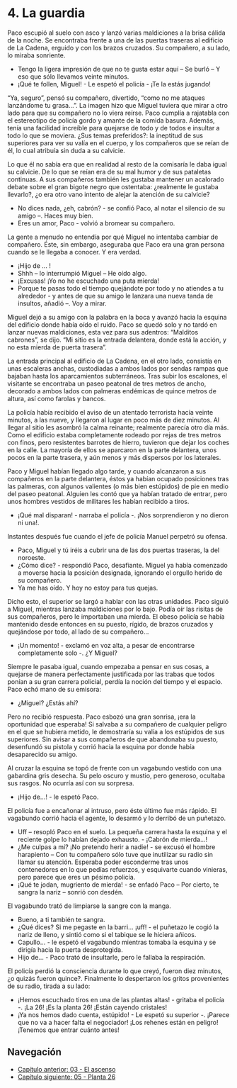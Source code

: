 # 4. La guardia

Paco escupió al suelo con asco y lanzó varias maldiciones a la brisa cálida de la noche. Se encontraba frente a una de las puertas traseras al edificio de La Cadena, erguido y con los brazos cruzados. Su compañero, a su lado, lo miraba sonriente.

- Tengo la ligera impresión de que no te gusta estar aquí – Se burló – Y eso que sólo llevamos veinte minutos.
- ¡Qué te follen, Miguel! - Le espetó el policía - ¡Te la estás jugando!

“Ya, seguro”, pensó su compañero, divertido, “como no me ataques lanzándome tu grasa...”. La imagen hizo que Miguel tuviera que mirar a otro lado para que su compañero no lo viera reírse. Paco cumplía a rajatabla con el estereotipo de policía gordo y amante de la comida basura. Además, tenía una facilidad increíble para quejarse de todo y de todos e insultar a todo lo que se moviera. ¿Sus temas preferidos?: la ineptitud de sus superiores para ver su valía en el cuerpo, y los compañeros que se reían de él, lo cual atribuía sin duda a su calvicie.

Lo que él no sabía era que en realidad al resto de la comisaría le daba igual su calvicie. De lo que se reían era de su mal humor y de sus pataletas continuas. A sus compañeros también les gustaba mantener un acalorado debate sobre el gran bigote negro que ostentaba: ¿realmente le gustaba llevarlo?, ¿o era otro vano intento de alejar la atención de su calvicie?

- No dices nada, ¿eh, cabrón? - se confió Paco, al notar el silencio de su amigo –. Haces muy bien.
- Eres un amor, Paco - volvió a bromear su compañero. 

La gente a menudo no entendía por qué Miguel no intentaba cambiar de compañero. Éste, sin embargo, aseguraba que Paco era una gran persona cuando se le llegaba a conocer. Y era verdad.

- ¡Hijo de … !
- Shhh – lo interrumpió Miguel – He oído algo.
- ¡Excusas! ¡Yo no he escuchado una puta mierda!
- Porque te pasas todo el tiempo quejándote por todo y no atiendes a tu alrededor - y antes de que su amigo le lanzara una nueva tanda de insultos, añadió –. Voy a mirar.

Miguel dejó a su amigo con la palabra en la boca y avanzó hacia la esquina del edificio donde había oído el ruido. Paco se quedó solo y no tardó en lanzar nuevas maldiciones, esta vez para sus adentros: “Malditos cabrones”, se dijo. “Mi sitio es la entrada delantera, donde está la acción, y no esta mierda de puerta trasera”.

La entrada principal al edificio de La Cadena, en el otro lado, consistía en unas escaleras anchas, custodiadas a ambos lados por sendas rampas que bajaban hasta los aparcamientos subterráneos. Tras subir los escalones, el visitante se encontraba un paseo peatonal de tres metros de ancho, decorado a ambos lados con palmeras endémicas de quince metros de altura, así como farolas y bancos.

La policía había recibido el aviso de un atentado terrorista hacía veinte minutos, a las nueve, y llegaron al lugar en poco más de diez minutos. Al llegar al sitio les asombró la calma reinante; realmente parecía otro día más. Como el edificio estaba completamente rodeado por rejas de tres metros con finos, pero resistentes barrotes de hierro, tuvieron que dejar los coches en la calle. La mayoría de ellos se aparcaron en la parte delantera, unos pocos en la parte trasera, y aún menos y más dispersos por los laterales. 

Paco y Miguel habían llegado algo tarde, y cuando alcanzaron a sus compañeros en la parte delantera, éstos ya habían ocupado posiciones tras las palmeras, con algunos valientes (o más bien estúpidos) de pie en medio del paseo peatonal. Alguien les contó que ya habían tratado de entrar, pero unos hombres vestidos de militares les habían recibido a tiros.

- ¡Qué mal disparan! - narraba el policía -. ¡Nos sorprendieron y no dieron ni una!.

Instantes después fue cuando el jefe de policía Manuel perpetró su ofensa.

- Paco, Miguel y tú iréis a cubrir una de las dos puertas traseras, la del noroeste.
- ¿Cómo dice? - respondió Paco, desafiante. Miguel ya había comenzado a moverse hacia la posición designada, ignorando el orgullo herido de su compañero.
- Ya me has oído. Y hoy no estoy para tus quejas. 

Dicho esto, el superior se largó a hablar con las otras unidades. Paco siguió a Miguel, mientras lanzaba maldiciones por lo bajo. Podía oír las risitas de sus compañeros, pero le importaban una mierda. El obeso policía se había mantenido desde entonces en su puesto, rígido, de brazos cruzados y quejándose por todo, al lado de su compañero...

- ¡Un momento! - exclamó en voz alta, a pesar de encontrarse completamente solo -. ¿Y Miguel?

Siempre le pasaba igual, cuando empezaba a pensar en sus cosas, a quejarse de manera perfectamente justificada por las trabas que todos ponían a su gran carrera policial, perdía la noción del tiempo y el espacio. Paco echó mano de su emisora:

- ¿Miguel? ¿Estás ahí?

Pero no recibió respuesta. Paco esbozó una gran sonrisa, ¡era la oportunidad que esperaba! Si salvaba a su compañero de cualquier peligro en el que se hubiera metido, le demostraría su valía a los estúpidos de sus superiores. Sin avisar a sus compañeros de que abandonaba su puesto, desenfundó su pistola y corrió hacia la esquina por donde había desaparecido su amigo.

Al cruzar la esquina se topó de frente con un vagabundo vestido con una gabardina gris desecha. Su pelo oscuro y mustio, pero generoso, ocultaba sus rasgos. No ocurría así con su sorpresa.

- ¡Hijo de...! - le espetó Paco.

El policía fue a encañonar al intruso, pero éste último fue más rápido. El vagabundo corrió hacia el agente, lo desarmó y lo derribó de un puñetazo.

- Uff – resopló Paco en el suelo. La pequeña carrera hasta la esquina y el reciente golpe lo habían dejado exhausto. - ¡Cabrón de mierda...!
- ¿Me culpas a mí? ¡No pretendo herir a nadie! - se excusó el hombre harapiento – Con tu compañero sólo tuve que inutilizar su radio sin llamar su atención. Esperaba poder esconderme tras unos contenedores en lo que pedías refuerzos, y esquivarte cuando vinieras, pero parece que eres un pésimo policía.
- ¡Qué te jodan, mugriento de mierda! - se enfadó Paco – Por cierto, te sangra la nariz – sonrió con desdén.

El vagabundo trató de limpiarse la sangre con la manga.

- Bueno, a ti también te sangra.
- ¿Qué dices? Si me pegaste en la barri... ¡uff! - el puñetazo le cogió la nariz de lleno, y sintió como si el tabique se le hiciera añicos.
- Capullo...  - le espetó el vagabundo mientras tomaba la esquina y se dirigía hacia la puerta desprotegida.
- Hijo de... - Paco trató de insultarle, pero le fallaba la respiración.

El policía perdió la consciencia durante lo que creyó, fueron diez minutos, ¿o quizás fueron quince?. Finalmente lo despertaron los gritos provenientes de su radio, tirada a su lado:

- ¡Hemos escuchado tiros en una de las plantas altas! - gritaba el policía -. ¡La 26! ¡Es la planta 26! ¡Están cayendo cristales!
- ¡Ya nos hemos dado cuenta, estúpido! - Le espetó su superior -. ¡Parece que no va a hacer falta el negociador! ¡Los rehenes están en peligro! ¡Tenemos que entrar cuánto antes!


## Navegación

- [Capítulo anterior: 03 - El ascenso](c03_el-ascenso.md)
- [Capítulo siguiente: 05 - Planta 26](c05_planta-26.md)
